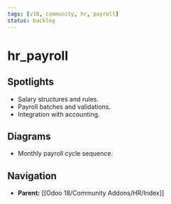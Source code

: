 ```yaml
---
tags: [v18, community, hr, payroll]
status: backlog
---
```

# hr_payroll

## Spotlights
- Salary structures and rules.
- Payroll batches and validations.
- Integration with accounting.

## Diagrams
- Monthly payroll cycle sequence.




## Navigation
- **Parent:** [[Odoo 18/Community Addons/HR/Index]]
